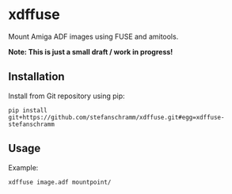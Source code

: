 # xdffuse

Mount Amiga ADF images using FUSE and amitools.

**Note: This is just a small draft / work in progress!**

## Installation

Install from Git repository using pip:

```
pip install git+https://github.com/stefanschramm/xdffuse.git#egg=xdffuse-stefanschramm
```

## Usage

Example:

```
xdffuse image.adf mountpoint/
```

